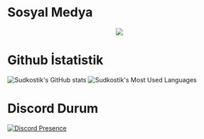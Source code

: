# Sosyal Medya 

<p align="center">
    <a href="https://instagram.com/enesaktas.me" target"blank_"><img src="https://img.shields.io/badge/INSTAGRAM%20-DC3175.svg?&style=for-the-badge&logo=instagram&logoColor=white"></a>
</p>

# Github İstatistik

![Sudkostik's GitHub stats](https://github-readme-stats.vercel.app/api?username=MetaEnes&show_icons=true) 
![Sudkostik's Most Used Languages](https://github-readme-stats.vercel.app/api/top-langs/?username=MetaEnes)

# Discord Durum

[![Discord Presence](https://lanyard.cnrad.dev/api/507235270957989888)](https://discord.com/users/799012176257482753)
